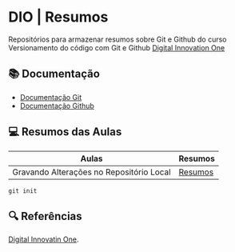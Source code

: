 
# DIO | Resumos

Repositórios para armazenar resumos sobre Git e Github do curso Versionamento do código com Git e Github [Digital Innovation One](https://www.dio.me/)

## 📚 Documentação
- [Documentação Git](https://git-scm.com/doc)
- [Documentação Github](https://docs.github.com/)

## 💻 Resumos das Aulas

| Aulas | Resumos |
| ------------- | ------------- |
| Gravando Alterações no Repositório Local  | [Resumos]()  |

```
git init
```

## 🔍 Referências
[Digital Innovatin One]().

